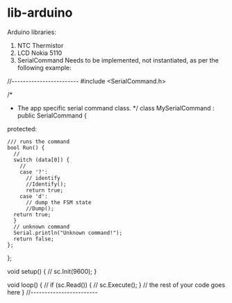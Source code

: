 # lib-arduino
Arduino libraries:<br />
1. NTC Thermistor
2. LCD Nokia 5110
3. SerialCommand
Needs to be implemented, not instantiated, as per the following example:<br />

//------------------------
#include <SerialCommand.h>

/*
 * The app specific serial command class.
 */
class MySerialCommand : public SerialCommand {

  protected:

    /// runs the command
    bool Run() {
      // 
      switch (data[0]) {
        // 
        case '?':
          // identify
          //Identify();
          return true;
        case 'd':
          // dump the FSM state
          //Dump();
	  return true;
      }
      // unknown command
      Serial.println("Unknown command!");
      return false;
    };
};

void setup() {
  // 
  sc.Init(9600);
}

void loop() {
  // 
  if (sc.Read()) {
    // 
    sc.Execute();
  }
  // the rest of your code goes here
}
//------------------------
